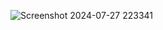 ![Screenshot 2024-07-27 223341](https://github.com/user-attachments/assets/adfc2b5a-b2a5-4029-abc5-47b7f201b942)
